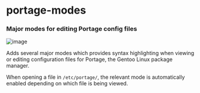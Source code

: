 # portage-modes
### Major modes for editing Portage config files

![image](https://github.com/user-attachments/assets/67a7f41e-5677-40a6-830f-e03a5fbbef1a)


Adds several major modes which provides syntax highlighting when viewing or editing configuration files for Portage, the Gentoo Linux package manager.

When opening a file in `/etc/portage/`, the relevant mode is automatically enabled depending on which file is being viewed.
